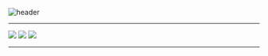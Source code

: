 ![header](https://capsule-render.vercel.app/api?type=waving&color=gradient&height=256&section=header&fontSize=75&animation=fadeIn&fontAlignY=38)

---
![](http://github-profile-summary-cards.vercel.app/api/cards/profile-details?username=kazaxx&theme=nightowl)
![](http://github-profile-summary-cards.vercel.app/api/cards/repos-per-language?username=kazaxx&theme=nightowl)
![](http://github-profile-summary-cards.vercel.app/api/cards/productive-time?username=kazaxx&theme=nightowl&utcOffset=8)

---
